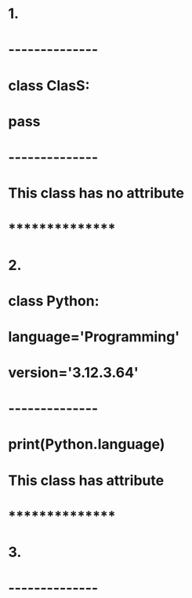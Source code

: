 # 1.
# --------------
# class ClasS:
#    pass
# --------------
# This class has no attribute
# **************
# 2.
# class Python:
#    language='Programming'
#    version='3.12.3.64'
# --------------
# print(Python.language)
# This class has attribute
# **************
# 3.
# --------------
# 
